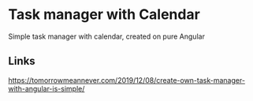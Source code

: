 # Task manager with Calendar

Simple task manager with calendar, created on pure Angular

## Links 

https://tomorrowmeannever.com/2019/12/08/create-own-task-manager-with-angular-is-simple/
